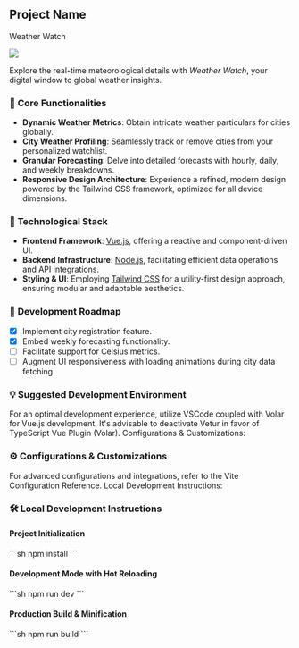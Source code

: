 ## Project Name

Weather Watch

[![](screenshot/loc-weather-1.PNG)](https://localweatherwatch.netlify.app/)

Explore the real-time meteorological details with _Weather Watch_, your digital window to global weather insights.

### 🚀 **Core Functionalities**

- **Dynamic Weather Metrics**: Obtain intricate weather particulars for cities globally.
- **City Weather Profiling**: Seamlessly track or remove cities from your personalized watchlist.
- **Granular Forecasting**: Delve into detailed forecasts with hourly, daily, and weekly breakdowns.
- **Responsive Design Architecture**: Experience a refined, modern design powered by the Tailwind CSS framework, optimized for all device dimensions.

### 🧰 **Technological Stack**

- **Frontend Framework**: [Vue.js](https://vuejs.org/), offering a reactive and component-driven UI.
- **Backend Infrastructure**: [Node.js](https://nodejs.org/), facilitating efficient data operations and API integrations.
- **Styling & UI**: Employing [Tailwind CSS](https://tailwindcss.com/) for a utility-first design approach, ensuring modular and adaptable aesthetics.

### 📌 **Development Roadmap**

- [x] Implement city registration feature.
- [x] Embed weekly forecasting functionality.
- [ ] Facilitate support for Celsius metrics.
- [ ] Augment UI responsiveness with loading animations during city data fetching.

### 💡 **Suggested Development Environment**

For an optimal development experience, utilize VSCode coupled with Volar for Vue.js development. It's advisable to deactivate Vetur in favor of TypeScript Vue Plugin (Volar).
Configurations & Customizations:

### ⚙️ **Configurations & Customizations**

For advanced configurations and integrations, refer to the Vite Configuration Reference.
Local Development Instructions:

### 🛠️ **Local Development Instructions**

#### **Project Initialization**
\```sh
npm install
\```

#### **Development Mode with Hot Reloading**
\```sh
npm run dev
\```

#### **Production Build & Minification**
\```sh
npm run build
\```
